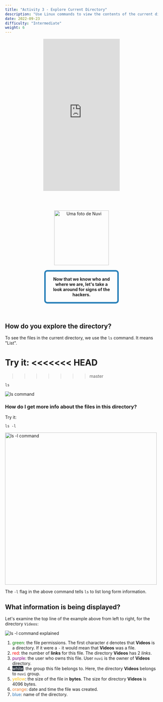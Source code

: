 ```yaml
---
title: "Activity 3 - Explore Current Directory"
description: "Use Linux commands to view the contents of the current directory"
date: 2022-09-23
difficulty: "Intermediate"
weight: 6
---
```



<p style="text-align: center;"><iframe width="50%" height="500px" src="https://www.youtube.com/embed/dSsed9cR9QI" frameborder="0" allow="accelerometer; autoplay; clipboard-write; encrypted-media; gyroscope; picture-in-picture" allowfullscreen></iframe></p>

<div style="margin: 1rem;padding: 2rem 2rem;text-align: center;">
    <div style="display: inline-block;padding: 1rem 1rem;vertical-align: middle;">
        <img src="../images/nuvi.PNG?" alt="Uma foto de Nuvi" width="180" height="180" />
    </div>
    <div style="display: inline-block;padding: 1rem 1rem;vertical-align: middle;width:50%;border:5px solid #2980b9;border-radius:10px;font-weight: bold;">
        Now that we know who and where we are, let's take a look around for signs of the hackers.
    </div>
</div>

## How do you explore the directory?

To see the files in the current directory, we use the `ls` command. It means "List".

Try it:
<<<<<<< HEAD
=======

>>>>>>> master
```
ls
```

![ls command](../images/03_ls-command.png?classes=border,shadow)

### How do I get more info about the files in this directory?

Try it:

```
ls -l
```
<img src="../images/../images/03_ls-l.png" height="500" alt="ls -l command"/>

The `-l` flag in the above command tells `ls` to list long form information.

## What information is being displayed?

Let's examine the top line of the example above from left to right, for the directory `Videos`:

![ls -l command explained](../images/03_ls-l-numbers.png?classes=border,shadow)

1. <span style="color:green">green</span>: the file permissions. The first character `d` denotes that **Videos** is a directory. If it were a `-` it would mean that **Videos** was a file.
2. <span style="color:red">red</span>: the number of **links** for this file. The directory **Videos** has 2 _links_.
3. <span style="color:purple">purple</span>: the user who owns this file. User `nuvi` is the owner of **Videos** directory.
4. <span style="color:white;background-color:#232b36">white</span>: the group this file belongs to. Here, the directory **Videos** belongs to `nuvi` group.
5. <span style="color:#ffc000">yellow</span>: the size of the file in **bytes**. The size for directory **Videos** is 4096 bytes.
6. <span style="color:#ed7d31">orange</span>: date and time the file was created.
7. <span style="color:#2e75b6">blue</span>: name of the directory.
